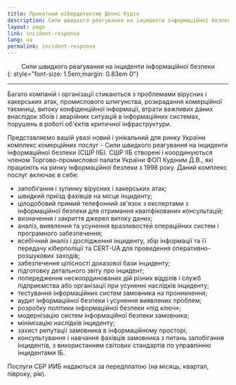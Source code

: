 ```yaml
---
title: Приватний кібердетектив Денис Кудін
description: Сили швидкого реагування на інциденти інформаційної безпеки
layout: page
link: incident-response
lang: ua
permalink: incident-response
---
```


<center>Сили швидкого реагування на інциденти інформаційної безпеки</center>
{: style="font-size: 1.5em;margin: 0.83em 0"}
<hr />

Багато компаній і організації стикаються з проблемами вірусних і хакерських атак, промислового шпигунства, розкрадання комерційної таємниці, витоку конфіденційної інформації, втрати важливих даних внаслідок збоїв і аварійних ситуацій в інформаційних системах, порушень в роботі об'єктів критичної інфраструктури.

Представляємо вашій увазі новий і унікальний для ринку України комплекс комерційних послуг - Сили швидкого реагування на інциденти інформаційної безпеки (СШР ІІБ). СШР ІІБ створені і координуються членом Торгово-промислової палати України ФОП Кудіним Д.В., які працюють на ринку інформаційної безпеки з 1998 року. Даний комплекс послуг включає в себе:

* запобігання і зупинку вірусних і хакерських атак;
* швидкий приїзд фахівців на місце інциденту;
* цілодобовий прямий телефонний зв'язок з експертами з інформаційної безпеки для отримання кваліфікованих консультацій;
* визначення і закриття джерел витоку даних;
* аналіз, виявлення та усунення вразливостей операційних систем і програмного забезпечення;
* всебічний аналіз і дослідження інциденту, збір інформації та її передачу кіберполіції та CERT-UA для проведення оперативно-розшукових заходів;
* забезпечення цілісності доказової бази інциденту;
* підготовку детального звіту про інцидент;
* попередження нескоординованих дій різних відділів і служб підприємства або організації при усуненні наслідків інциденту;
* тестування інформаційних систем замовника на проникнення;
* аудит інформаційної безпеки і усунення виявлених проблем;
* розробку політики інформаційної безпеки «під ключ»;
* модернізацію систем інформаційної безпеки замовника;
* мінімізацію наслідків інциденту;
* захист репутації замовника в інформаційному просторі;
* консультування і навчання фахівців замовника з питань запобігання інцидентів, з використанням світових стандартів по управлінню інцидентами ІБ.

Послуги СБР ИИБ надаються за передплатою (на місяць, квартал, півроку, рік).

